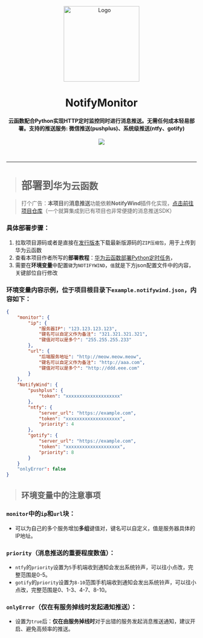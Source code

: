 <p align="center"><img src="https://testingcf.jsdelivr.net/gh/4444TENSEI/CDN/img/avatar/AngelDog/AngelDog-rounded.png" alt="Logo"
    width="200" height="200"/></p>
<h1 align="center">NotifyMonitor</h1>
<h4 align="center">云函数配合Python实现HTTP定时监控同时进行消息推送。无需任何成本轻易部署。支持的推送服务: 微信推送(pushplus)、系统级推送(ntfy、gotify)</h4>
<p align="center">
<img src="https://img.shields.io/badge/Python-276DC3?style=for-the-badge&logo=python&logoColor=white" />
</p>    



</p>

<br/>

<hr/>

> # 部署到`华为云函数`

> 打个广告：**本项目**的**消息推送**功能依赖**NotifyWind**插件化实现，[点击前往项目仓库](https://github.com/4444TENSEI/NotifyWind)（一个就算集成到已有项目也非常便捷的消息推送SDK）

### 具体部署步骤：

1. 拉取项目源码或者是直接在[发行版本](https://github.com/4444TENSEI/NotifyMonitor/releases)下载最新版源码的`ZIP压缩包`，用于上传到华为云函数
2. 查看本项目作者所写的**部署教程**：[华为云函数部署Python定时任务](https://blog.yokaze.top/archives/930)，
3. 需要在**环境变量**中配置`键`为`NOTIFYWIND`，`值`就是下方json配置文件中的内容，关键部位自行修改

### **环境变量**内容示例，位于项目根目录下`example.notifywind.json`，内容如下：

```json
{
    "monitor": {
        "ip": {
            "服务器IP": "123.123.123.123",
            "键名可以自定义作为备注": "321.321.321.321",
            "键值对可以是多个": "255.255.255.233"
        },
        "url": {
            "后端服务地址": "http://meow.meow.meow",
            "键名可以自定义作为备注": "http://aaa.com",
            "键值对可以是多个": "http://ddd.eee.com"
        }
    },
    "NotifyWind": {
        "pushplus": {
            "token": "xxxxxxxxxxxxxxxxxxxx"
        },
        "ntfy": {
            "server_url": "https://example.com",
            "token": "xxxxxxxxxxxxxxxxxxxx",
            "priority": 4
        },
        "gotify": {
            "server_url": "https://example.com",
            "token": "xxxxxxxxxxxxxxxxxxxx",
            "priority": 8
        }
    }
    "onlyError": false
}
```

> ## 环境变量中的注意事项

### `monitor`中的`ip`和`url`块：

- 可以为自己的多个服务增加**多组**键值对，键名可以自定义，值是服务器具体的IP地址。

### `priority`（消息推送的重要程度数值）：

- `ntfy`的`priority`设置为`5`手机端收到通知会发出系统铃声，可以往小点改，完整范围是0-5。
- `gotify`的`priority`设置为`8-10`范围手机端收到通知会发出系统铃声，可以往小点改，完整范围是0、1-3、4-7、8-10。

### `onlyError`（仅在有服务掉线时发起通知推送）：

- 设置为`true`后：**仅在由服务掉线时**对于出错的服务发起消息推送通知，建议开启、避免高频率的推送。
